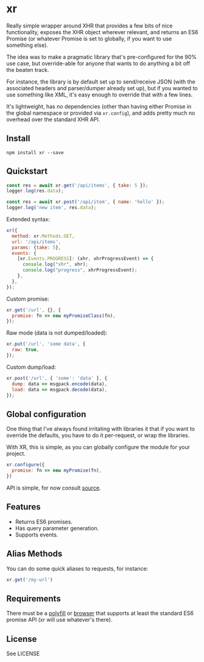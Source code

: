 xr
========

Really simple wrapper around XHR that provides a few bits of nice
functionality, exposes the XHR object wherever relevant, and returns an
ES6 Promise (or whatever Promise is set to globally, if you want to use
something else).

The idea was to make a pragmatic library that's pre-configured for the 90%
use case, but override-able for anyone that wants to do anything
a bit off the beaten track.

For instance, the library is by default set up to send/receive JSON (with
the associated headers and parser/dumper already set up), but if you wanted to
use something like XML, it's easy enough to override that with a few lines.

It's lightweight, has no dependencies (other than having either Promise
in the global namespace or provided via `xr.config`), and adds pretty
much no overhead over the standard XHR API.

Install
----------
`npm install xr --save`

Quickstart
----------

```javascript
const res = await xr.get('/api/items', { take: 5 });
logger.log(res.data);

const res = await xr.post('/api/item', { name: 'hello' });
logger.log('new item', res.data);
```

Extended syntax:

```javascript
xr({
  method: xr.Methods.GET,
  url: '/api/items',
  params: {take: 5},
  events: {
    [xr.Events.PROGRESS]: (xhr, xhrProgressEvent) => {
      console.log("xhr", xhr);
      console.log("progress", xhrProgressEvent);
    },
  },
});
```

Custom promise:

```javascript
xr.get('/url', {}, {
  promise: fn => new myPromiseClass(fn),
});
```

Raw mode (data is not dumped/loaded):

```javascript
xr.put('/url', 'some data', {
  raw: true,
});
```

Custom dump/load:

```javascript
xr.post('/url', { 'some': 'data' }, {
  dump: data => msgpack.encode(data),
  load: data => msgpack.decode(data),
});
```

Global configuration
--------------------

One thing that I've always found irritating with libraries it that if you want to
override the defaults, you have to do it per-request, or wrap the libraries.

With XR, this is simple, as you can globally configure the module for your project.

```javascript
xr.configure({
  promise: fn => new myPromise(fn),
})
```


API is simple, for now consult [source](https://github.com/radiosilence/xr/blob/master/src/xr.js).

Features
--------

 * Returns ES6 promises.
 * Has query parameter generation.
 * Supports events.

Alias Methods
-------------

You can do some quick aliases to requests, for instance:

```javascript
xr.get('/my-url')
```

Requirements
------------

There must be a [polyfill](https://github.com/jakearchibald/es6-promise) or [browser](https://developer.mozilla.org/en-US/docs/Web/JavaScript/Reference/Global_Objects/Promise#Browser_compatibility) that supports at least the standard ES6 promise API
(xr will use whatever's there).

License
-------

See LICENSE
